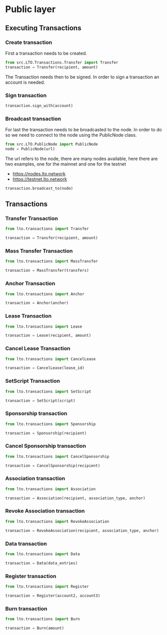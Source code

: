 # Public layer

## Executing Transactions

### Create transaction

First a transaction needs to be created.

```python
from src.LTO.Transactions.Transfer import Transfer
transaction = Transfer(recipient, amount)
```

The Transaction needs then to be signed. In order to sign a transaction an account is needed.

### Sign transaction

```python
transaction.sign_with(account)
```

### Broadcast transaction

For last the transaction needs to be broadcasted to the node. In order to do so we need to connect to the node using the PublicNode class.

```python
from src.LTO.PublicNode import PublicNode
node = PublicNode(url)
```

The url refers to the node, there are many nodes available, here there are two examples, one for the mainnet and one for the testnet

* https://nodes.lto.network
* https://testnet.lto.network

```python
transaction.broadcast_to(node)
```

## Transactions

### Transfer Transaction

```python
from lto.transactions import Transfer

transaction = Transfer(recipient, amount)
```

### Mass Transfer Transaction

```python
from lto.transactions import MassTransfer

transaction = MassTransfer(transfers)
```

### Anchor Transaction

```python
from lto.transactions import Anchor

transaction = Anchor(anchor)
```

### Lease Transaction

```python
from lto.transactions import Lease

transaction = Lease(recipient, amount)
```

### Cancel Lease Transaction

```python
from lto.transactions import CancelLease

transaction = CancelLease(lease_id)
```

### SetScript Transaction

```python
from lto.transactions import SetScript

transaction = SetScript(script)
```

### Sponsorship transaction

```python
from lto.transactions import Sponsorship

transaction = Sponsorship(recipient)
```

### Cancel Sponsorship transaction

```python
from lto.transactions import CancelSponsorship

transaction = CancelSponsorship(recipient)
```

### Association transaction

```python
from lto.transactions import Association

transaction = Association(recipient, association_type, anchor)
```

### Revoke Association transaction

```python
from lto.transactions import RevokeAssociation

transaction = RevokeAssociation(recipient, association_type, anchor)
```

### Data transaction

```python
from lto.transactions import Data

transaction = Data(data_entries)
```

### Register transaction

```python
from lto.transactions import Register

transaction = Register(account2, account3)
```

### Burn transaction

```python
from lto.transactions import Burn

transaction = Burn(amount)
```







